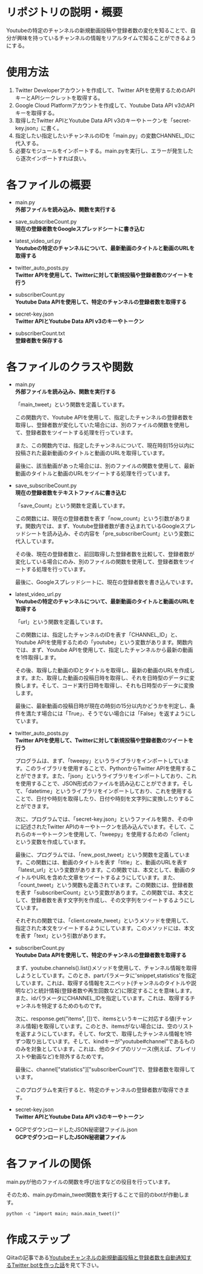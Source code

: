 # リポジトリの説明・概要

Youtubeの特定のチャンネルの新規動画投稿や登録者数の変化を知ることで、自分が興味を持っているチャンネルの情報をリアルタイムで知ることができるようにする。

# 使用方法

1. Twitter Developerアカウントを作成して、Twitter APIを使用するためのAPIキーとAPIシークレットを取得する。
2. Google Cloud Platformアカウントを作成して、Youtube Data API v3のAPIキーを取得する。
3. 取得したTwitter APIとYoutube Data API v3のキーやトークンを「secret-key.json」に書く。
4. 指定したい指定したいチャンネルのIDを「main.py」の変数CHANNEL_IDに代入する。
5. 必要なモジュールをインポートする。main.pyを実行し、エラーが発生したら逐次インポートすれば良い。

# 各ファイルの概要

* main.py  
    **外部ファイルを読み込み、関数を実行する**

* save_subscribeCount.py  
    **現在の登録者数をGoogleスプレッドシートに書き込む**

* latest_video_url.py  
    **Youtubeの特定のチャンネルについて、最新動画のタイトルと動画のURLを取得する**

* twitter_auto_posts.py  
    **Twitter APIを使用して、Twitterに対して新規投稿や登録者数のツイートを行う**

* subscriberCount.py  
    **Youtube Data APIを使用して、特定のチャンネルの登録者数を取得する**

* secret-key.json  
    **Twitter APIとYoutube Data API v3のキーやトークン**

* subscriberCount.txt  
    **登録者数を保存する**

# 各ファイルのクラスや関数

* main.py  
    **外部ファイルを読み込み、関数を実行する**

    「main_tweet」という関数を定義しています。

    この関数内で、Youtube APIを使用して、指定したチャンネルの登録者数を取得し、登録者数が変化していた場合には、別のファイルの関数を使用して、登録者数をツイートする処理を行っています。

    また、この関数内では、指定したチャンネルについて、現在時刻15分以内に投稿された最新動画のタイトルと動画のURLを取得しています。

    最後に、該当動画があった場合には、別のファイルの関数を使用して、最新動画のタイトルと動画のURLをツイートする処理を行っています。
* save_subscribeCount.py  
    **現在の登録者数をテキストファイルに書き込む**

    「save_Count」という関数を定義しています。

    この関数には、現在の登録者数を表す「now_count」という引数があります。関数内では、まず、Youtube登録者数が書き込まれているGoogleスプレッドシートを読み込み、その内容を「pre_subscriberCount」という変数に代入しています。

    その後、現在の登録者数と、前回取得した登録者数を比較して、登録者数が変化している場合にのみ、別のファイルの関数を使用して、登録者数をツイートする処理を行っています。

    最後に、Googleスプレッドシートに、現在の登録者数を書き込んでいます。

* latest_video_url.py  
    **Youtubeの特定のチャンネルについて、最新動画のタイトルと動画のURLを取得する**

    「url」という関数を定義しています。

    この関数には、指定したチャンネルのIDを表す「CHANNEL_ID」と、Youtube APIを使用するための「youtube」という変数があります。関数内では、まず、Youtube APIを使用して、指定したチャンネルから最新の動画を1件取得します。

    その後、取得した動画のIDとタイトルを取得し、最新の動画のURLを作成します。また、取得した動画の投稿日時を取得し、それを日時型のデータに変換します。そして、コード実行日時を取得し、それも日時型のデータに変換します。

    最後に、最新動画の投稿日時が現在の時刻の15分以内かどうかを判定し、条件を満たす場合には「True」、そうでない場合には「False」を返すようにしています。

* twitter_auto_posts.py  
    **Twitter APIを使用して、Twitterに対して新規投稿や登録者数のツイートを行う**

    プログラムは、まず、「tweepy」というライブラリをインポートしています。このライブラリを使用することで、PythonからTwitter APIを使用することができます。また、「json」というライブラリをインポートしており、これを使用することで、JSON形式のファイルを読み込むことができます。そして、「datetime」というライブラリをインポートしており、これを使用することで、日付や時刻を取得したり、日付や時刻を文字列に変換したりすることができます。

    次に、プログラムでは、「secret-key.json」というファイルを開き、その中に記述されたTwitter APIのキーやトークンを読み込んでいます。そして、これらのキーやトークンを使用して、「tweepy」を使用するための「client」という変数を作成しています。

    最後に、プログラムでは、「new_post_tweet」という関数を定義しています。この関数には、動画のタイトルを表す「title」と、動画のURLを表す「latest_url」という変数があります。この関数では、本文として、動画のタイトルやURLを含めた文章をツイートするようにしています。また、「count_tweet」という関数も定義されています。この関数には、登録者数を表す「subscriberCount」という変数があります。この関数では、本文として、登録者数を表す文字列を作成し、その文字列をツイートするようにしています。

    それぞれの関数では、「client.create_tweet」というメソッドを使用して、指定された本文をツイートするようにしています。このメソッドには、本文を表す「text」という引数があります。

* subscriberCount.py  
    **Youtube Data APIを使用して、特定のチャンネルの登録者数を取得する**

    まず、youtube.channels().list()メソッドを使用して、チャンネル情報を取得しようとしています。このとき、partパラメータに'snippet,statistics'を指定しています。これは、取得する情報をスニペット(チャンネルのタイトルや説明など)と統計情報(登録者数や再生回数など)に限定することを意味します。また、idパラメータにCHANNEL_IDを指定しています。これは、取得するチャンネルを特定するためのものです。

    次に、response.get("items", [])で、itemsというキーに対応する値(チャンネル情報)を取得しています。このとき、itemsがない場合には、空のリストを返すようにしています。そして、for文で、取得したチャンネル情報を1件ずつ取り出しています。そして、kindキーが"youtube#channel"であるもののみを対象としています。これは、他のタイプのリソース(例えば、プレイリストや動画など)を除外するためです。

    最後に、channel["statistics"]["subscriberCount"]で、登録者数を取得しています。

    このプログラムを実行すると、特定のチャンネルの登録者数が取得できます。

* secret-key.json  
    **Twitter APIとYoutube Data API v3のキーやトークン**

* GCPでダウンロードしたJSON秘密鍵ファイル.json  
    **GCPでダウンロードしたJSON秘密鍵ファイル**

# 各ファイルの関係

main.pyが他のファイルの関数を呼び出すなどの役目を行っています。

そのため、main.pyのmain_tweet関数を実行することで目的のbotが作動します。

```sh:main_tweet関数を実行する
python -c "import main; main.main_tweet()"
```

# 作成ステップ

Qiitaの記事である[Youtubeチャンネルの新規動画投稿と登録者数を自動通知するTwitter botを作った話](https://qiita.com/oyutaka_jp/items/d263f0beab2e554314d7)を見て下さい。